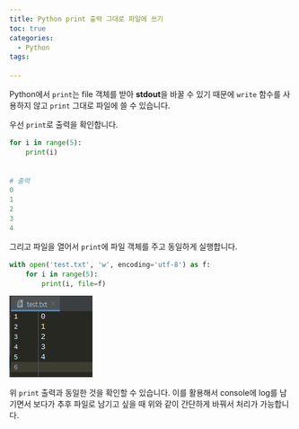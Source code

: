 ```yaml
---
title: Python print 출력 그대로 파일에 쓰기
toc: true
categories:
  - Python
tags:
  
---
```


Python에서 `print`는 file 객체를 받아 **stdout**을 바꿀 수 있기 때문에 `write` 함수를 사용하지 않고 `print` 그대로 파일에 쓸 수 있습니다.

우선 `print`로 출력을 확인합니다.

```python
for i in range(5):
    print(i)
    
    
# 출력
0
1
2
3
4
```

그리고 파일을 열어서 `print`에 파일 객체를 주고 동일하게 실행합니다.

```python
with open('test.txt', 'w', encoding='utf-8') as f:
    for i in range(5):
        print(i, file=f)
```

![](/assets/images/posts/2022-6-27-python-file-write-using-print/img-1.png)

위 `print` 출력과 동일한 것을 확인할 수 있습니다. 이를 활용해서 console에 log를 남기면서 보다가 추후 파일로 남기고 싶을 때 위와 같이 간단하게 바꿔서 처리가 가능합니다.
